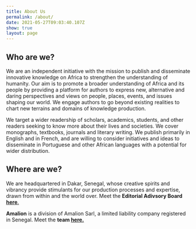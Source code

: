 ```yaml
---
title: About Us
permalink: /about/
date: 2021-05-27T09:03:40.107Z
show: true
layout: page
---
```

## Who are we?

We are an independent initiative with the mission to publish and disseminate innovative knowledge on Africa to strengthen the understanding of humanity. Our aim is to promote a broader understanding of Africa and its people by providing a platform for authors to express new, alternative and daring perspectives and views on people, places, events, and issues shaping our world. We engage authors to go beyond existing realities to chart new terrains and domains of knowledge production.

We target a wider readership of scholars, academics, students, and other readers seeking to know more about their lives and societies. We cover monographs, textbooks, journals and literary writing. We publish primarily in English and in French, and are willing to consider initiatives and ideas to disseminate in Portuguese and other African languages with a potential for wider distribution.

## Where are we?

We are headquartered in Dakar, Senegal, whose creative spirits and vibrancy provide stimulants for our production processes and expertise, drawn from within and the world over. Meet the **Editorial Adivsory Board** [**here**.](/board/)

**Amalion** is a division of Amalion Sarl, a limited liability company registered in Senegal. Meet the **team [here.](/team/)**